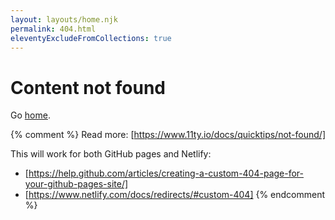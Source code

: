```yaml
---
layout: layouts/home.njk
permalink: 404.html
eleventyExcludeFromCollections: true
---
```

# Content not found

Go <a href="{{ '/' | url }}">home</a>.

{% comment %}
Read more: [https://www.11ty.io/docs/quicktips/not-found/]

This will work for both GitHub pages and Netlify:

* [https://help.github.com/articles/creating-a-custom-404-page-for-your-github-pages-site/]
* [https://www.netlify.com/docs/redirects/#custom-404]
{% endcomment %}
